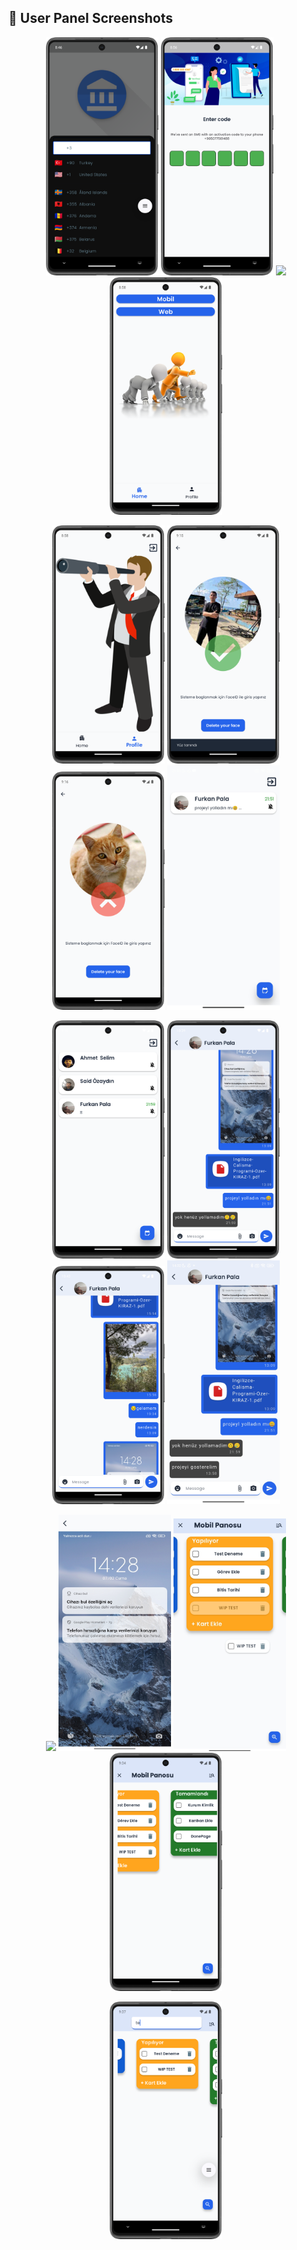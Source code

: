## 👤 User Panel Screenshots

<p align="center">
  <img src="../assets/user_panel/Screenshot_20250524_084653.png" width="180"/>
  <img src="../assets/user_panel/Screenshot_20250524_085624.png" width="180"/>
  <img src="../assets/user_panel/WhatsApp Görsel 2025-05-24 saat 12.58.21_2977f415.jpg" width="180"/>
  <img src="../assets/user_panel/Screenshot_20250524_085809.png" width="180"/>
</p>

<p align="center">
  <img src="../assets/user_panel/Screenshot_20250524_085817.png" width="180"/>
  <img src="../assets/user_panel/Screenshot_20250524_091512.png" width="180"/>
  <img src="../assets/user_panel/Screenshot_20250524_091652.png" width="180"/>
  <img src="../assets/user_panel/IMG_20250523_215203.jpg" width="180"/>
</p>

<p align="center">
  <img src="../assets/user_panel/Screenshot_20250524_091548.png" width="180"/>
  <img src="../assets/user_panel/Screenshot_20250525_103927.png" width="180"/>
  <img src="../assets/user_panel/Screenshot_20250525_104347.png" width="180"/>
  <img src="../assets/user_panel/chat_screen.jpg" width="180"/>
</p>

<p align="center">
  <img src="../assets/user_panel/Screenshot_20250524_094509.png" width="180"/>
  <img src="../assets/user_panel/IMG_20250523_215056.jpg" width="180"/>
  <img src="../assets/user_panel/IMG_20250523_214339.jpg" width="180"/>
  <img src="../assets/user_panel/Screenshot_20250524_093428.png" width="180"/>
</p>

<p align="center">
  <img src="../assets/user_panel/Screenshot_20250524_093709.png" width="180"/>
</p>
